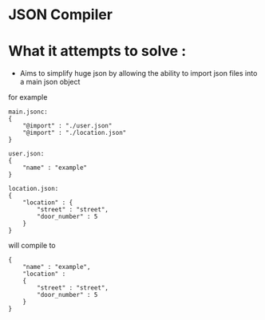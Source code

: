 # JSON Compiler

# What it attempts to solve :
- Aims to simplify huge json by allowing the ability to import json files into a main json object

for example

```
main.jsonc:
{
    "@import" : "./user.json"
    "@import" : "./location.json"
}

user.json:
{
    "name" : "example"
}

location.json:
{
    "location" : {
        "street" : "street",
        "door_number" : 5
    }
}
```

will compile to

```
{
    "name" : "example",
    "location" : 
    {
        "street" : "street",
        "door_number" : 5
    }
}
```

